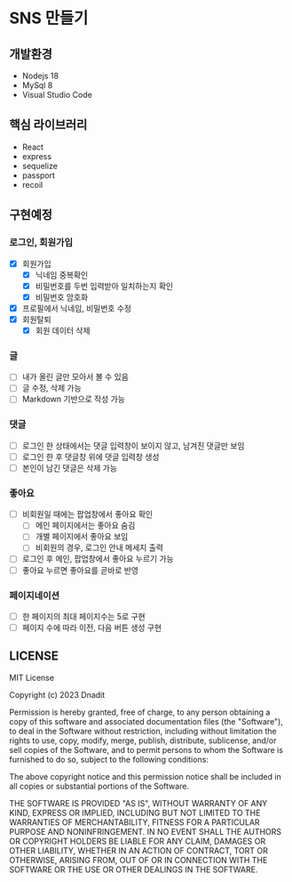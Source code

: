 # SNS 만들기

## 개발환경
- Nodejs 18
- MySql 8
- Visual Studio Code

## 핵심 라이브러리
- React
- express
- sequelize
- passport
- recoil

## 구현예정
### 로그인, 회원가입
- [x] 회원가입
    - [x] 닉네임 중복확인
    - [x] 비밀번호를 두번 입력받아 일치하는지 확인
    - [x] 비밀번호 암호화
- [x] 프로필에서 닉네임, 비밀번호 수정
- [x] 회원탈퇴
    - [x] 회원 데이터 삭제

### 글
- [ ] 내가 올린 글만 모아서 볼 수 있음
- [ ] 글 수정, 삭제 가능
- [ ] Markdown 기반으로 작성 가능

### 댓글
- [ ] 로그인 한 상태에서는 댓글 입력창이 보이지 않고, 남겨진 댓글만 보임
- [ ] 로그인 한 후 댓글창 위에 댓글 입력창 생성
- [ ] 본인이 남긴 댓글은 삭제 가능

### 좋아요
- [ ] 비회원일 때에는 팝업창에서 좋아요 확인
    - [ ] 메인 페이지에서는 좋아요 숨김
    - [ ] 개별 페이지에서 좋아요 보임
    - [ ] 비회원의 경우, 로그인 안내 메세지 출력
- [ ] 로그인 후 메인, 팝업창에서 좋아요 누르기 가능
- [ ] 좋아요 누르면 좋아요를 곧바로 반영

### 페이지네이션
- [ ] 한 페이지의 최대 페이지수는 5로 구현
- [ ] 페이지 수에 따라 이전, 다음 버튼 생성 구현

## LICENSE
MIT License

Copyright (c) 2023 Dnadit

Permission is hereby granted, free of charge, to any person obtaining a copy of this software and associated documentation files (the "Software"), to deal in the Software without restriction, including without limitation the rights to use, copy, modify, merge, publish, distribute, sublicense, and/or sell copies of the Software, and to permit persons to whom the Software is furnished to do so, subject to the following conditions:

The above copyright notice and this permission notice shall be included in all copies or substantial portions of the Software.

THE SOFTWARE IS PROVIDED "AS IS", WITHOUT WARRANTY OF ANY KIND, EXPRESS OR IMPLIED, INCLUDING BUT NOT LIMITED TO THE WARRANTIES OF MERCHANTABILITY, FITNESS FOR A PARTICULAR PURPOSE AND NONINFRINGEMENT. IN NO EVENT SHALL THE AUTHORS OR COPYRIGHT HOLDERS BE LIABLE FOR ANY CLAIM, DAMAGES OR OTHER LIABILITY, WHETHER IN AN ACTION OF CONTRACT, TORT OR OTHERWISE, ARISING FROM, OUT OF OR IN CONNECTION WITH THE SOFTWARE OR THE USE OR OTHER DEALINGS IN THE SOFTWARE.

